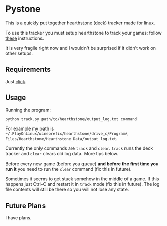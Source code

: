 # Pystone

This is a quickly put together hearthstone (deck) tracker made for linux.

To use this tracker you must setup hearthstone to track your games:
follow
[these](https://www.reddit.com/r/hearthstone/comments/268fkk/simple_hearthstone_logging_see_your_complete_play)
instructions.

It is very fragile right now and I wouldn't be surprised if it didn't
work on other setups.

## Requirements

Just
[click](http://click.pocoo.org/5/).

## Usage

Running the program:

```bash
python track.py path/to/hearthstone/output_log.txt command
```

For example my path is
`~/.PlayOnLinux/wineprefix/hearthstone/drive_c/Program\
Files/Hearthstone/Hearthstone_Data/output_log.txt`.

Currently the only commands are `track` and `clear`.  `track` runs the
deck tracker and `clear` clears old log data.  More tips below.

Before every new game (before you queue) **and before the first time
you run it** you need to run the `clear` command (fix this in future).

Sometimes it seems to get stuck somehow in the middle of a game. If
this happens just Ctrl-C and restart it in `track` mode (fix this in
future). The log file contents will still be there so you will
not lose any state.

## Future Plans

I have plans.
